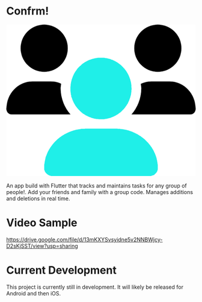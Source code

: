 # Confrm!

![image](assets/icon/icon_android.png)

An app build with Flutter that tracks and maintains tasks for any group of people!. Add your friends and family with a group code. Manages additions and deletions in real time. 

# Video Sample
https://drive.google.com/file/d/13mKXYSvsyidne5v2NNBWjcy-D2sKjSST/view?usp=sharing

# Current Development

This project is currently still in development. It will likely be released for Android and then iOS.